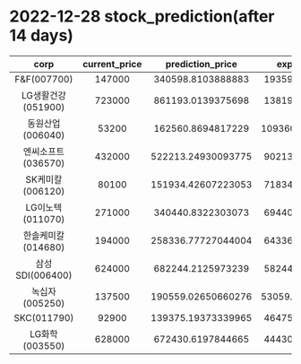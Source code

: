 # 2022-12-28 stock_prediction(after 14 days)

|   corp   |   current_price   |   prediction_price   |   expected_profit   |
|:--------:|:-----------------:|:--------------------:|:-------------------:|
|F&F(007700)|147000|340598.8103888883|193598.8103888883|
|LG생활건강(051900)|723000|861193.0139375698|138193.0139375698|
|동원산업(006040)|53200|162560.8694817229|109360.86948172291|
|엔씨소프트(036570)|432000|522213.24930093775|90213.24930093775|
|SK케미칼(006120)|80100|151934.42607223053|71834.42607223053|
|LG이노텍(011070)|271000|340440.8322303073|69440.83223030728|
|한솔케미칼(014680)|194000|258336.77727044004|64336.77727044004|
|삼성SDI(006400)|624000|682244.2125973239|58244.21259732393|
|녹십자(005250)|137500|190559.02650660276|53059.026506602764|
|SKC(011790)|92900|139375.19373339965|46475.19373339965|
|LG화학(003550)|628000|672430.6197844665|44430.61978446646|

